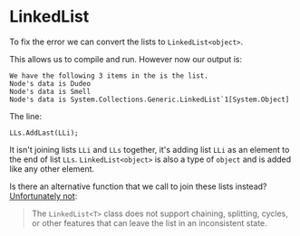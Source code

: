 # LinkedList

To fix the error we can convert the lists to `LinkedList<object>`.

This allows us to compile and run. However now our output is:

    We have the following 3 items in the is the list.
    Node's data is Dudeo
    Node's data is Smell
    Node's data is System.Collections.Generic.LinkedList`1[System.Object]

The line:

    LLs.AddLast(LLi);

It isn't joining lists `LLi` and `LLs` together, it's adding list `LLi` as an element to the end of list `LLs`. `LinkedList<object>` is also a type of `object` and is added like any other element.

Is there an alternative function that we call to join these lists instead? [Unfortunately not](https://docs.microsoft.com/en-us/dotnet/api/system.collections.generic.linkedlist-1?view=netframework-4.7.2]):

> The `LinkedList<T>` class does not support chaining, splitting, cycles, or other features that can leave the list in an inconsistent state.
